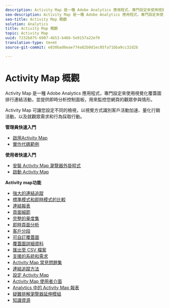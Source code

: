 ```yaml
---
description: Activity Map 是一種 Adobe Analytics 應用程式，專門設定來使用視覺化覆蓋圖排行連結活動，並提供即時分析控制面板，用來監控您網頁的觀眾參與情形。
seo-description: Activity Map 是一種 Adobe Analytics 應用程式，專門設定來使用視覺化覆蓋圖排行連結活動，並提供即時分析控制面板，用來監控您網頁的觀眾參與情形。
seo-title: Activity Map 概觀
solution: Analytics
title: Activity Map 概觀
topic: Activity Map
uuid: 7232b875-6907-4b53-b466-5e9157a22ef0
translation-type: tm+mt
source-git-commit: e830bad6eae774a82b0d1ec05fa71bba9cc32d2b

---
```



# Activity Map 概觀

Activity Map 是一種 Adobe Analytics 應用程式，專門設定來使用視覺化覆蓋圖排行連結活動，並提供即時分析控制面板，用來監控您網頁的觀眾參與情形。

Activity Map 可讓您設定不同的檢視，以視覺方式識別客戶活動加速、量化行銷活動，以及就觀眾需求和行為採取行動。

**管理員快速入門**

* [啟用Activity Map](activitymap-getting-started/activitymap-getting-started-admins/activitymap-enable.md)
* [實作代碼範例](activitymap-getting-started/activitymap-getting-started-admins/activitymap-sample-implementation-code.md)

**使用者快速入門**

* [安裝 Activity Map 瀏覽器外掛程式](activitymap-getting-started/activitymap-getting-started-users/activitymap-install.md)
* [啟動 Activity Map](activitymap-getting-started/activitymap-getting-started-users/activitymap-launch.md)

**Activity map功能**

* [強大的連結追蹤](lnk-tracking-overview.md)
* [標準模式和即時模式的比較](activitymap-standard-live.md)
* [連結報表](activitymap-links-report.md)
* [頁面細節](activitymap-page-flow.md)
* [完整的量度集](activitymap-complete-metrics.md)
* [即時頁面分析](activitymap-realtime.md)
* [客戶分段](activitymap-multiple-segments.md)
* [可自訂覆蓋圖](activitymap-gainerslosers.md)
* [覆蓋圖詳細資料](activitymap-overlay-details.md)
* [匯出至 CSV 檔案](activitymap-csv.md)
* [支援的系統和需求](activitymap-sysreqs.md)
* [Activity Map 常見問題集](activitymap-faq.md)
* [連結追蹤方法](activitymap-link-tracking/activitymap-link-tracking-methodology.md)
* [設定 Activity Map](activitymap-overlay-settings.md)
* [Activity Map 使用者介面](activitymap-user-interface.md)
* [Analytics 中的 Activity Map 報表](activitymap-reporting-analytics.md)
* [疑難排解瀏覽器延伸模組](troubleshooting-browser-extensions.md)
* [知識資源](activitymap-info-resources.md)
